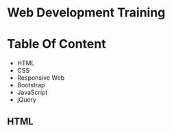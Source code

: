 # Web Development Training
# Table Of Content
* HTML
* CSS
* Responsive Web
* Bootstrap
* JavaScript
* jQuery
## HTML
